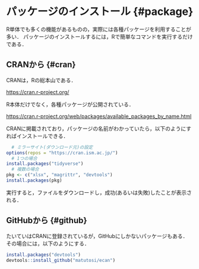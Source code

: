 # パッケージのインストール {#package}

R単体でも多くの機能があるものの，実際には各種パッケージを利用することが多い．
パッケージのインストールするには，Rで簡単なコマンドを実行するだけである．

## CRANから {#cran}


CRANは，Rの総本山である．

https://cran.r-project.org/

R本体だけでなく，各種パッケージが公開されている．

https://cran.r-project.org/web/packages/available_packages_by_name.html

CRANに掲載されており，パッケージの名前がわかっていたら，以下のようにすればインストールできる．


```r
  # ミラーサイト(ダウンロード元)の設定
options(repos = "https://cran.ism.ac.jp/")
  # 1つの場合
install.packages("tidyverse")
  # 複数の場合
pkg <- c("xlsx", "magrittr", "devtools")
install.packages(pkg)
```

実行すると，ファイルをダウンロードし，成功(あるいは失敗)したことが表示される．

## GitHubから {#github}

たいていはCRANに登録されているが，GitHubにしかないパッケージもある．
その場合には，以下のようにする．


```r
install.packages("devtools")
devtools::install_github("matutosi/ecan")
```
